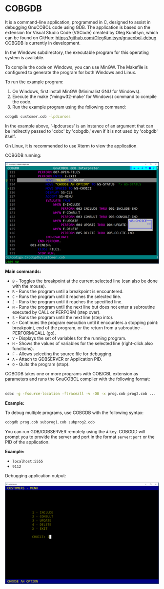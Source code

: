 <h1>COBGDB</h1>

It is a command-line application, programmed in C, designed to assist in debugging GnuCOBOL code using GDB. The application is based on the extension for Visual Studio Code (VSCode) created by Oleg Kunitsyn, which can be found on GitHub: https://github.com/OlegKunitsyn/gnucobol-debug. COBGDB is currently in development.

In the Windows subdirectory, the executable program for this operating system is available.

To compile the code on Windows, you can use MinGW. The Makefile is configured to generate the program for both Windows and Linux.

To run the example program:

1. On Windows, first install MinGW (Minimalist GNU for Windows).
2. Execute the make ('mingw32-make' for Windows) command to compile the code.
3. Run the example program using the following command:
```bash
cobgdb customer.cob -lpdcurses
```
   
In the example above, '-lpdcurses' is an instance of an argument that can be indirectly passed to 'cobc' by 'cobgdb,' even if it is not used by 'cobgdb' itself.

On Linux, it is recommended to use Xterm to view the application.


COBGDB running:


![Screenshot](cobgdb_run.png)

**Main commands:**

- `B` - Toggles the breakpoint at the current selected line (can also be done with the mouse).
- `R` - Runs the program until a breakpoint is encountered.
- `C` - Runs the program until it reaches the selected line.
- `J` - Runs the program until it reaches the specified line.
- `N` - Runs the program until the next line but does not enter a subroutine executed by CALL or PERFORM (step over).
- `S` - Runs the program until the next line (step into).
- `G` - Continues the program execution until it encounters a stopping point: breakpoint, end of the program, or the return from a subroutine - PERFORM/CALL (go).
- `V` - Displays the set of variables for the running program.
- `H` - Shows the values of variables for the selected line (right-click also functions).
- `F` - Allows selecting the source file for debugging.
- `A` - Attach to GDBSERVER or Application PID.
- `Q` - Quits the program (stop).

COBGDB takes one or more programs with COB/CBL extension as parameters and runs the GnuCOBOL compiler with the following format:
```bash

cobc -g -fsource-location -ftraceall -v -O0 -x prog.cob prog2.cob ...
```

**Example:**

To debug multiple programs, use COBGDB with the following syntax:

```bash
cobgdb prog.cob subprog1.cob subprog2.cob
```

You can run GDB/GDBSERVER remotely using the `A` key. COBGDD will prompt you to provide the server and port in the format `server:port` or the PID of the application.

**Example:**
- `localhost:5555`
- `9112`

Debugging application output:

![Screenshot](customer_run.png)

